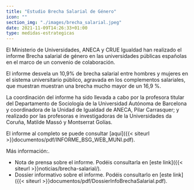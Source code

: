 ```yaml
---
title: "Estudio Brecha Salarial de Género"
icon: ""
section_img: "./images/brecha_salarial.jpeg"
date: 2021-11-09T14:26:33+01:00
type: medidas-estrategicas
---
```

El Ministerio de Universidades, ANECA y CRUE Igualdad han realizado el informe Brecha salarial de género en las universidades públicas españolas en el marco de un convenio de colaboración.  

El informe desvela un 10,9% de brecha salarial entre hombres y mujeres en el sistema universitario público, agravada en los complementos salariales, que muestran muestran una brecha mucho mayor de un 16,9 %.  

La coordinación del informe ha sido llevada a cabo por la profesora titular del Departamento de Sociología de la Universidad Autónoma de Barcelona y coordinadora de la Unidad de Igualdad de ANECA, Pilar Carrasquer; y realizado por las profesoras e investigadoras de la Universidades da Coruña, Matilde Massó y Montserrat Golías.  

El informe al completo se puede consultar [aquí]({{< siteurl >}}documentos/pdf/INFORME_BSG_WEB_MUNI.pdf).  

Más información:.  

- Nota de prensa sobre el informe. Podéis consultarla en [este link]({{< siteurl >}}noticias/brecha-salarial/).  
- Dossier informativo sobre el informe. Podéis consultarlo en [este link]({{< siteurl >}}documentos/pdf/DossierInfoBrechaSalarial.pdf).   

 
